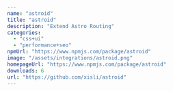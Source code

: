 ```yaml
---
name: "astroid"
title: "astroid"
description: "Extend Astro Routing"
categories:
  - "css+ui"
  - "performance+seo"
npmUrl: "https://www.npmjs.com/package/astroid"
image: "/assets/integrations/astroid.png"
homepageUrl: "https://www.npmjs.com/package/astroid"
downloads: 6
url: "https://github.com/xisli/astroid"
---
```


